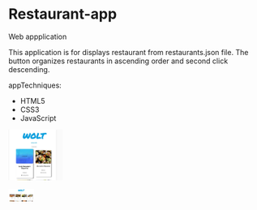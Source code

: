 # Restaurant-app

Web appplication <br>

This application is for displays restaurant from restaurants.json file. 
The button organizes restaurants in ascending order and second click descending.
<link href="https://htmlpreview.github.io/?https://github.com/mariksep/-Restaurant-app-/blob/master/index.html"> app</link

Techniques:
<ul>
<li>
HTML5
</li>
<li>
CSS3
</li>
<li>
JavaScript
</li>

</ul>



<img src="https://github.com/mariksep/-Restaurant-app-/blob/master/woltklik.JPG" style="height:100px"> </img>

<img src= "https://github.com/mariksep/-Restaurant-app-/blob/master/woltp%C3%A4%C3%A4.JPG" style="width:50px"></img>
